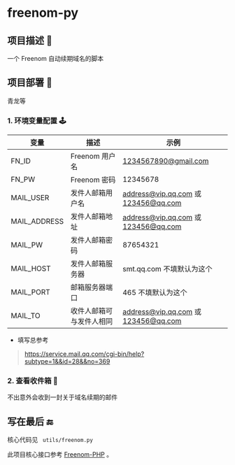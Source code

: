 # freenom-py

## 项目描述 🔑

一个 Freenom 自动续期域名的脚本


## 项目部署 🥳

青龙等

### 1. 环境变量配置  🕹

| 变量 | 描述 |  示例 |
| --- | --- |  --- |
| FN_ID | Freenom 用户名 | 1234567890@gmail.com |
| FN_PW | Freenom 密码 | 12345678 | 
| MAIL_USER | 发件人邮箱用户名 |  address@vip.qq.com 或 123456@qq.com | 
| MAIL_ADDRESS | 发件人邮箱地址 | address@vip.qq.com 或 123456@qq.com |
| MAIL_PW | 发件人邮箱密码 | 87654321 |
| MAIL_HOST | 发件人邮箱服务器 | smt.qq.com 不填默认为这个 |
| MAIL_PORT | 邮箱服务器端口 |  465 不填默认为这个 |
| MAIL_TO | 收件人邮箱可与发件人相同 | address@vip.qq.com 或 123456@qq.com |

- 填写总参考  
> https://service.mail.qq.com/cgi-bin/help?subtype=1&&id=28&&no=369


### 2. 查看收件箱 📮

不出意外会收到一封关于域名续期的邮件


## 写在最后 🔚

核心代码见 ` utils/freenom.py`

此项目核心接口参考 [Freenom-PHP](https://github.com/shuai93/freenom) 。
